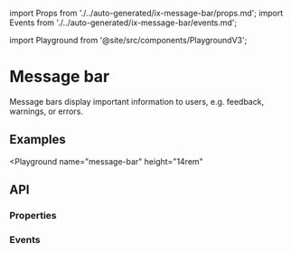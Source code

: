import Props from './../auto-generated/ix-message-bar/props.md';
import Events from './../auto-generated/ix-message-bar/events.md';

import Playground from '@site/src/components/PlaygroundV3';

# Message bar

<!-- introduction start -->
Message bars display important information to users, e.g. feedback, warnings, or errors.
<!-- introduction end -->

## Examples

<Playground
  name="message-bar" 
  height="14rem"
  >
</Playground>

## API

### Properties

<Props />

### Events

<Events />
